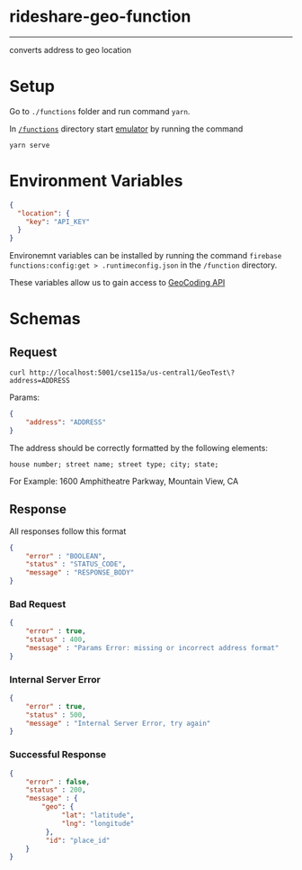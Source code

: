 # rideshare-geo-function
---
converts address to geo location

# Setup
Go to `./functions` folder and run command `yarn`.

In [`/functions`](./functions) directory start [emulator](https://firebase.google.com/docs/emulator-suite)
by running the command 

`yarn serve` 


# Environment Variables

```json
{
  "location": {
    "key": "API_KEY"
  }
}
```
Environemnt variables can be installed by running the command
`firebase functions:config:get > .runtimeconfig.json` in the `/function` directory.

These variables allow us to gain access to [GeoCoding API](https://developers.google.com/maps/documentation/geocoding/start)

# Schemas

## Request
```
curl http://localhost:5001/cse115a/us-central1/GeoTest\?address=ADDRESS
```
Params:
```json
{
    "address": "ADDRESS"
}
```
The address should be correctly formatted by the following elements:

    house number; street name; street type; city; state;

For Example:
1600 Amphitheatre Parkway, Mountain View, CA


## Response

All responses follow this format
```json
{
    "error" : "BOOLEAN",
    "status" : "STATUS_CODE",
    "message" : "RESPONSE_BODY"
}
```

### Bad Request
```json
{
    "error" : true,
    "status" : 400,
    "message" : "Params Error: missing or incorrect address format"
}
```
### Internal Server Error
```json
{
    "error" : true,
    "status" : 500,
    "message" : "Internal Server Error, try again"
}
``` 
### Successful Response
```json
{
    "error" : false,
    "status" : 200,
    "message" : {
        "geo": {
             "lat": "latitude",
             "lng": "longitude"
         },
         "id": "place_id"
    }
}
```